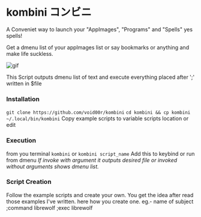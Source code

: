 # kombini コンビニ
 A Conveniet way to launch your "AppImages", "Programs" and "Spells" yes spells!

 Get a dmenu list of your appImages list or say bookmarks or anything and make life suckless.

 ![gif](http://0x0.st/-8XR.gif)

 This Script outputs dmenu list of text and execute everything placed after ';' written in $file

 ### Installation
 `git clone https://github.com/void00r/kombini`
 `cd kombini && cp kombini ~/.local/bin/kombini`
 Copy example scripts to variable scripts location or edit

 ### Execution
 from you terminal `kombini` or `kombini script_name`
 Add this to keybind or run from dmenu
 *If invoke with argument it outputs desired file or invoked without arguments shows dmenu list.*

 ### Script Creation
 Follow the example scripts and create your own.
 You get the idea after read those examples I've written.
 here how you create one.
 eg.- 	name of subject	<tab>;<semicolon>command
 	librewolf	;exec librewolf
